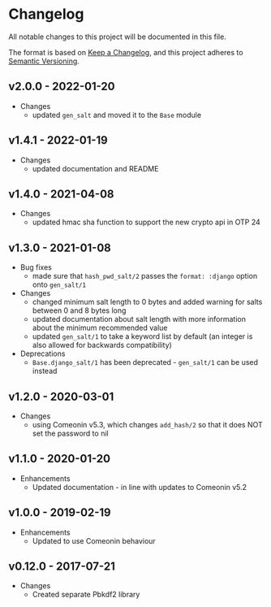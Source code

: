 # Changelog

All notable changes to this project will be documented in this file.

The format is based on [Keep a Changelog](https://keepachangelog.com/en/1.0.0/),
and this project adheres to [Semantic Versioning](https://semver.org/spec/v2.0.0.html).

## v2.0.0 - 2022-01-20

* Changes
  * updated `gen_salt` and moved it to the `Base` module

## v1.4.1 - 2022-01-19

* Changes
  * updated documentation and README

## v1.4.0 - 2021-04-08

* Changes
  * updated hmac sha function to support the new crypto api in OTP 24

## v1.3.0 - 2021-01-08

* Bug fixes
  * made sure that `hash_pwd_salt/2` passes the `format: :django` option onto `gen_salt/1`
* Changes
  * changed minimum salt length to 0 bytes and added warning for salts between 0 and 8 bytes long
  * updated documentation about salt length with more information about the minimum recommended value
  * updated `gen_salt/1` to take a keyword list by default (an integer is also allowed for backwards compatibility)
* Deprecations
  * `Base.django_salt/1` has been deprecated - `gen_salt/1` can be used instead

## v1.2.0 - 2020-03-01

* Changes
  * using Comeonin v5.3, which changes `add_hash/2` so that it does NOT set the password to nil

## v1.1.0 - 2020-01-20

* Enhancements
  * Updated documentation - in line with updates to Comeonin v5.2

## v1.0.0 - 2019-02-19

* Enhancements
  * Updated to use Comeonin behaviour

## v0.12.0 - 2017-07-21

* Changes
  * Created separate Pbkdf2 library
